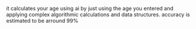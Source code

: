 it calculates your age using ai by just using the age you entered and applying complex algorithmic calculations and data structures. accuracy is estimated to be arround 99%
